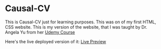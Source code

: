 # Causal-CV

This is Causal-CV just for learning purposes. This was on of my first HTML, CSS website.
This is my version of the website, that I was taught by Dr. Angela Yu from her [Udemy Course](https://www.udemy.com/course/the-complete-web-development-bootcamp/)


Here's the live deployed version of it: [Live Preview](https://adityaverm-a.github.io/causal-cv/)
